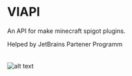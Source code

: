 # VIAPI
An API for make minecraft spigot plugins.

Helped by JetBrains Partener Programm
<br><br><br>
![alt text](https://media.discordapp.net/attachments/439074831896543232/884932685867409408/jetbrains.png?width=256&height=256)
